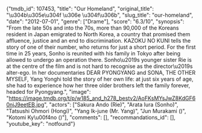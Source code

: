 {"tmdb_id": 107453, "title": "Our Homeland", "original_title": "\u304b\u305e\u304f \u306e \u304f\u306b", "slug_title": "our-homeland", "date": "2012-07-01", "genre": ["Drame"], "score": "6.3/10", "synopsis": "From the late 50s and into the 70s, more than 90,000 of the Koreans resident in Japan emigrated to North Korea, a country that promised them affluence, justice and an end to discrimination. KAZOKU NO KUNI tells the story of one of their number, who returns for just a short period. For the first time in 25 years, Sonho is reunited with his family in Tokyo after being allowed to undergo an operation there.  Sonho\u2019s younger sister Rie is at the centre of the film and is not hard to recognise as the director\u2019s alter-ego. In her documentaries DEAR PYONGYANG and SONA, THE OTHER MYSELF, Yang Yonghi told the story of her own life: at just six years of age, she had to experience how her three older brothers left the family forever, headed for Pyongyang.", "image": "https://image.tmdb.org/t/p/w185_and_h278_bestv2/AoFKsMYsJwZ8KdGF60njJ9eetEB.jpg", "actors": ["Sakura Ando (Rie)", "Arata Iura (Sonho)", "Tatsushi Ohmori (Hongi)", "Yang Ik-june (Mr. Yang)", "Jun Murakami ()", "Kotomi Ky\u00f4no ()"], "comments": [], "recommandations_id": [], "youtube_key": "notfound"}